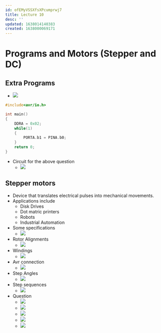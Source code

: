 ```yaml
---
id: ofEMyVSSXfsXPcumprwj7
title: Lecture 10
desc: ''
updated: 1638014140383
created: 1638000069171
---
```


# Programs and Motors (Stepper and DC)

## Extra Programs
* ![](/assets/images/2021-11-27-16-58-48.png)
```c
#include<avr/io.h>

int main()
{
    DDRA = 0x02;
    while(1)
    {
        PORTA.b1 = PINA.b0;
    }
    return 0;
}
```
* Circuit for the above question
    * ![](/assets/images/2021-11-27-17-12-13.png)

## Stepper motors
* Device that translates electrical pulses into mechanical movements.
* Applications include
    * Disk Drives
    * Dot matric printers
    * Robots
    * Industrial Automation
* Some specifications
    * ![](/assets/images/2021-11-27-17-15-49.png)
* Rotor Alignments
    * ![](/assets/images/2021-11-27-17-16-05.png)
* Windings
    * ![](/assets/images/2021-11-27-17-23-49.png)
* Avr connection
    * ![](/assets/images/2021-11-27-17-23-38.png)
* Step Angles
    * ![](/assets/images/2021-11-27-17-24-10.png)
* Step sequences
    * ![](/assets/images/2021-11-27-17-24-29.png)
* Question
    * ![](/assets/images/2021-11-27-17-25-27.png)
    * ![](/assets/images/2021-11-27-17-25-37.png)
    * ![](/assets/images/2021-11-27-17-25-52.png)
    * ![](/assets/images/2021-11-27-17-45-36.png)
    * ![](/assets/images/2021-11-27-17-46-05.png)